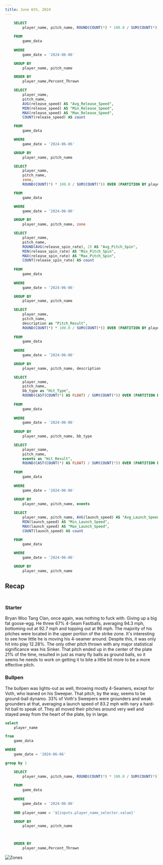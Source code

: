```yaml
---
title: June 6th, 2024
---
```


```sql pitch_type_perc
    SELECT 
        player_name, pitch_name, ROUND(COUNT(*) * 100.0 / SUM(COUNT(*)) OVER (PARTITION BY player_name), 2) AS Percent_Thrown
    
    FROM 
        game_data 
    
    WHERE 
        game_date = '2024-06-06'

    GROUP BY 
        player_name, pitch_name

    ORDER BY 
        player_name,Percent_Thrown
```

```sql pitch_speed
    SELECT 
        player_name, 
        pitch_name, 
        AVG(release_speed) AS "Avg_Release_Speed", 
        MIN(release_speed) AS "Min_Release_Speed", 
        MAX(release_speed) AS "Max_Release_Speed", 
        COUNT(release_speed) AS count

    FROM 
        game_data

    WHERE 
        game_date = '2024-06-06'

    GROUP BY 
        player_name, pitch_name
```

```sql pitch_zone
    SELECT 
        player_name, 
        pitch_name, 
        zone, 
        ROUND(COUNT(*) * 100.0 / SUM(COUNT(*)) OVER (PARTITION BY player_name, pitch_name), 2) AS proportion

    FROM 
        game_data

    WHERE 
        game_date = '2024-06-06'

    GROUP BY 
        player_name, pitch_name, zone
```

```sql pitch_spin
    SELECT 
        player_name, 
        pitch_name, 
        ROUND(AVG(release_spin_rate), 2) AS "Avg_Pitch_Spin", 
        MIN(release_spin_rate) AS "Min_Pitch_Spin", 
        MAX(release_spin_rate) AS "Max_Pitch_Spin", 
        COUNT(release_spin_rate) AS count 
    
    FROM 
        game_data 
    
    WHERE 
        game_date = '2024-06-06'

    GROUP BY 
        player_name, pitch_name
```

```sql pitch_result
    SELECT 
        player_name, 
        pitch_name, 
        description as "Pitch_Result", 
        ROUND(COUNT(*) * 100.0 / SUM(COUNT(*)) OVER (PARTITION BY player_name, pitch_name), 2) || '%' AS proportion
    
    FROM 
        game_data
    
    WHERE 
        game_date = '2024-06-06'

    GROUP BY 
        player_name, pitch_name, description
```

```sql hit_type
    SELECT 
        player_name, 
        pitch_name, 
        bb_type as "Hit_Type", 
        ROUND(CAST(COUNT(*) AS FLOAT) / SUM(COUNT(*)) OVER (PARTITION BY player_name, pitch_name) * 100, 2) || '%' AS proportion
    
    FROM 
        game_data
    
    WHERE 
        game_date = '2024-06-06'
    
    GROUP BY 
        player_name, pitch_name, bb_type
```

```sql hit_result
    SELECT 
        player_name, 
        pitch_name, 
        events as "Hit_Result", 
        ROUND(CAST(COUNT(*) AS FLOAT) / SUM(COUNT(*)) OVER (PARTITION BY player_name, pitch_name) * 100, 2) || '%' AS proportion
    
    FROM 
        game_data
    
    WHERE 
        game_date = '2024-06-06'
    
    GROUP BY 
        player_name, pitch_name, events
```

```sql launch_speed
    SELECT 
        player_name, pitch_name, AVG(launch_speed) AS "Avg_Launch_Speed", 
        MIN(launch_speed) AS "Min_Launch_Speed", 
        MAX(launch_speed) AS "Max_Launch_Speed", 
        COUNT(launch_speed) AS count

    FROM 
        game_data

    WHERE 
        game_date = '2024-06-06'

    GROUP BY 
        player_name, pitch_name
```

## Recap<br><br>

### Starter<br>
Bryan Woo Tang Clan, once again, was nothing to fuck with. Giving up a big fat goose-egg. He threw 67% 4-Seam Fastballs, averaging 94.3 mph, bottoming out at 92.7 mph and topping out at 96 mph. The majority of his pitches were located in the upper portion of the strike zone. It's interesting to see how little he is moving his 4-seamer around. Despite this, it was only hit into play 12.28%. The only other pitch thrown with any major statistical significance was his Sinker. That pitch ended up in the center of the plate 21% of the time, resulted in just as many fly balls as ground balls,  so it seems he needs to work on getting it to bite a little bit more to be a more effective pitch.<br>

### Bullpen<br>
The bullpen was lights-out as well, throwing mostly 4-Seamers, except for Voth, who leaned on his Sweeper. That pitch, by the way, seems to be ground-ball dynamo. 33% of Voth's Sweepers were grounders and weak grounders at that, averaging a launch speed of 83.2 mph with nary a hard-hit ball to speak of. They all moved their pitches around very well and stayed away from the heart of the plate, by in large.

```sql player_names
select 
    player_name

from 
    game_data

WHERE 
    game_date = '2024-06-06'

group by 1
```



<Dropdown
    name=player_name_selector
    data={player_names}
    value=player_name
    defaultValue='$<Value data={player_names} />'
    title="Select Player"
/>

```sql pitch_type_perc_bar_chart
    SELECT 
        player_name, pitch_name, ROUND(COUNT(*) * 100.0 / SUM(COUNT(*)) OVER (PARTITION BY player_name), 2) AS Percent_Thrown
    
    FROM 
        game_data 
    
    WHERE 
        game_date = '2024-06-06'
    
    AND player_name = '${inputs.player_name_selector.value}'

    GROUP BY 
        player_name, pitch_name
    


    ORDER BY 
        player_name,Percent_Thrown
```


<BarChart 
    data={pitch_type_perc_bar_chart}
    x=player_name
    y=Percent_Thrown
    swapXY=true
    series=pitch_name
    type=grouped
    title="Percent of Pitch Thrown"
/>


<DataTable data={pitch_type_perc} groupBy=player_name groupsOpen=false>
 	<Column id=player_name/> 
	<Column id=pitch_name totalAgg=""/> 
	<Column id=Percent_Thrown totalAgg=""/> 
</DataTable>



![Zones](/zones.png)


<DataTable data={pitch_zone} groupBy=player_name groupsOpen=false>
 	<Column id=player_name/> 
	<Column id=pitch_name totalAgg=""/> 
	<Column id=zone totalAgg=""/>
    <Column id=proportion totalAgg=""/>
</DataTable>

<DataTable data={pitch_speed} groupBy=player_name groupsOpen=false>
 	<Column id=player_name/> 
	<Column id=pitch_name totalAgg=""/> 
	<Column id=Avg_Release_Speed totalAgg=""/>
    <Column id=Min_Release_Speed totalAgg=""/>
    <Column id=Max_Release_Speed totalAgg=""/>
    <Column id=count totalAgg=""/>
</DataTable>

<DataTable data={pitch_spin} groupBy=player_name groupsOpen=false>
 	<Column id=player_name/> 
	<Column id=pitch_name totalAgg=""/> 
	<Column id=Avg_Pitch_Spin totalAgg=""/>
    <Column id=Min_Pitch_Spin totalAgg=""/>
    <Column id=Max_Pitch_Spin totalAgg=""/>
    <Column id=count totalAgg=""/>
</DataTable>

<DataTable data={launch_speed} groupBy=player_name groupsOpen=false>
 	<Column id=player_name/> 
	<Column id=pitch_name totalAgg=""/> 
	<Column id=Avg_Launch_Speed totalAgg=""/>
    <Column id=Min_Launch_Speed totalAgg=""/>
    <Column id=Max_Launch_Speed totalAgg=""/>
    <Column id=count totalAgg=""/>
</DataTable>

<DataTable data={pitch_result} groupBy=player_name groupsOpen=false>
 	<Column id=player_name/> 
	<Column id=pitch_name totalAgg=""/> 
	<Column id=Pitch_Result totalAgg=""/>
    <Column id=proportion totalAgg=""/>
</DataTable>

<DataTable data={hit_type} groupBy=player_name groupsOpen=false>
 	<Column id=player_name/> 
	<Column id=pitch_name totalAgg=""/> 
	<Column id=Hit_Type totalAgg=""/>
    <Column id=proportion totalAgg=""/>
</DataTable>

<DataTable data={hit_result} groupBy=player_name groupsOpen=false>
 	<Column id=player_name/> 
	<Column id=pitch_name totalAgg=""/> 
	<Column id=Hit_Result totalAgg=""/>
    <Column id=proportion totalAgg=""/>
</DataTable>






